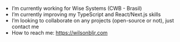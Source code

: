 
- I’m currently working for Wise Systems (CWB - Brasil)
- I’m currently improving my TypeScript and React/Next.js skills
- I’m looking to collaborate on any projects (open-source or not), just contact me
- How to reach me: https://wilsonbljr.com
